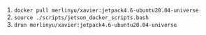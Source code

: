 1. `docker pull merlinyu/xavier:jetpack4.6-ubuntu20.04-universe`
2. `source ./scripts/jetson_docker_scripts.bash`
3. `drun merlinyu/xavier:jetpack4.6-ubuntu20.04-universe`